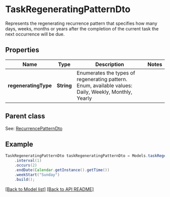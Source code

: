 # TaskRegeneratingPatternDto

Represents the regenerating recurrence pattern that specifies how many days, weeks, months or years after the completion of the current task the next occurrence will be due.             

## Properties
Name | Type | Description | Notes
------------ | ------------- | ------------- | -------------
**regeneratingType** | **String** | Enumerates the types of regenerating pattern. Enum, available values: Daily, Weekly, Monthly, Yearly | 

## Parent class

See: [RecurrencePatternDto](RecurrencePatternDto.md)


## Example
```java
TaskRegeneratingPatternDto taskRegeneratingPatternDto = Models.taskRegeneratingPatternDto()
    .interval(1)
    .occurs(2)
    .endDate(Calendar.getInstance().getTime())
    .weekStart("Sunday")
    .build();
```


[[Back to Model list]](Models.md) [[Back to API README]](README.md)
